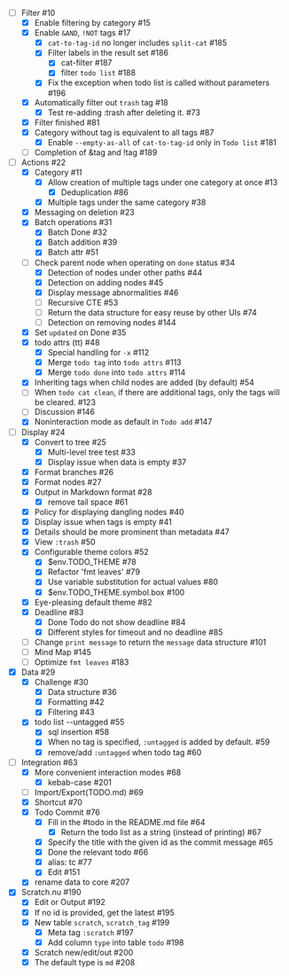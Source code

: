 - [ ] Filter #10
    - [x] Enable filtering by category #15
    - [x] Enable `&AND`, `!NOT` tags #17
        - [x] `cat-to-tag-id` no longer includes `split-cat` #185
        - [x] Filter labels in the result set #186
            - [x] cat-filter #187
            - [x] filter `todo list` #188
        - [x] Fix the exception when todo list is called without parameters #196
    - [x] Automatically filter out `trash` tag #18
        - [x] Test re-adding :trash after deleting it. #73
    - [x] Filter finished #81
    - [x] Category without tag is equivalent to all tags #87
        - [x] Enable `--empty-as-all` of `cat-to-tag-id` only in `Todo list` #181
    - [ ] Completion of &tag and !tag #189
- [ ] Actions #22
    - [x] Category #11
        - [x] Allow creation of multiple tags under one category at once #13
            - [x] Deduplication #86
        - [x] Multiple tags under the same category #38
    - [x] Messaging on deletion #23
    - [x] Batch operations #31
        - [x] Batch Done #32
        - [x] Batch addition #39
        - [x] Batch attr #51
    - [ ] Check parent node when operating on `done` status #34
        - [x] Detection of nodes under other paths #44
        - [x] Detection on adding nodes #45
        - [x] Display message abnormalities #46
        - [ ] Recursive CTE #53
        - [ ] Return the data structure for easy reuse by other UIs #74
        - [ ] Detection on removing nodes #144
    - [x] Set `updated` on Done #35
    - [x] todo attrs (tt) #48
        - [x] Special handling for `-x` #112
        - [x] Merge `todo tag` into `todo attrs` #113
        - [x] Merge `todo done` into `todo attrs` #114
    - [x] Inheriting tags when child nodes are added (by default) #54
    - [ ] When `todo cat clean`, if there are additional tags, only the tags will be cleared. #123
    - [ ] Discussion #146
    - [x] Noninteraction mode as default in `Todo add` #147
- [ ] Display #24
    - [x] Convert to tree #25
        - [x] Multi-level tree test #33
        - [x] Display issue when data is empty #37
    - [x] Format branches #26
    - [x] Format nodes #27
    - [x] Output in Markdown format #28
        - [x] remove tail space #61
    - [x] Policy for displaying dangling nodes #40
    - [x] Display issue when tags is empty #41
    - [x] Details should be more prominent than metadata #47
    - [x] View `:trash` #50
    - [x] Configurable theme colors #52
        - [x] $env.TODO_THEME #78
        - [x] Refactor 'fmt leaves' #79
        - [x] Use variable substitution for actual values #80
        - [x] $env.TODO_THEME.symbol.box #100
    - [x] Eye-pleasing default theme #82
    - [x] Deadline #83
        - [x] Done Todo do not show deadline #84
        - [x] Different styles for timeout and no deadline #85
    - [ ] Change `print message` to return the `message` data structure #101
    - [ ] Mind Map #145
    - [ ] Optimize `fmt leaves` #183
- [x] Data #29
    - [x] Challenge #30
        - [x] Data structure #36
        - [x] Formatting #42
        - [x] Filtering #43
    - [x] todo list --untagged #55
        - [x] sql insertion #58
        - [x] When no tag is specified, `:untagged` is added by default. #59
        - [x] remove/add `:untagged` when todo tag #60
- [ ] Integration #63
    - [x] More convenient interaction modes #68
        - [x] kebab-case #201
    - [ ] Import/Export(TODO.md) #69
    - [x] Shortcut #70
    - [x] Todo Commit #76
        - [x] Fill in the #todo in the README.md file #64
            - [x] Return the todo list as a string (instead of printing) #67
        - [x] Specify the title with the given id as the commit message #65
        - [x] Done the relevant todo #66
        - [x] alias: tc #77
        - [x] Edit #151
    - [x] rename data to core #207
- [x] Scratch.nu #190
    - [x] Edit or Output #192
    - [x] If no id is provided, get the latest #195
    - [x] New table `scratch`, `scratch_tag` #199
        - [x] Meta tag `:scratch` #197
        - [x] Add column `type` into table `todo` #198
    - [x] Scratch new/edit/out #200
    - [x] The default type is `md` #208